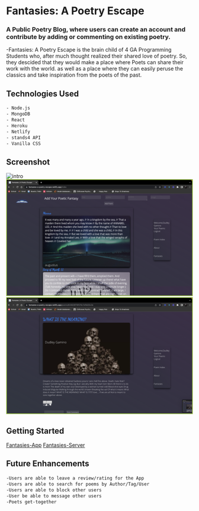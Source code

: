 # Fantasies: A Poetry Escape

### A Public Poetry Blog, where users can create an account and contribute by adding or commenting on existing poetry.

-Fantasies: A Poetry Escape is the brain child of 4 GA Programming Students who, after much thought realized their shared love of poetry. So, they descided that they would make a place where Poets can share their work with the world. as well as a place where they can easily peruse the classics and take inspiration from the poets of the past.

## Technologies Used
    - Node.js
    - MongoDB
    - React
    - Heroku
    - Netlify
    - stands4 API
    - Vanilla CSS

## Screenshot

![intro](src/assets/introshot.png)
![index](src/assets/indexshot.png)
![show](src/assets/showshot.png)


## Getting Started

[Fantasies-App](https://fantasies-a-poetry-escape.netlify.app/)
[Fantasies-Server](https://fantasies-a-poetry-escape.herokuapp.com/api/poems/)

    

## Future Enhancements
    -Users are able to leave a review/rating for the App
    -Users are able to search for poems by Author/Tag/User
    -Users are able to block other users
    -User be able to message other users
    -Poets get-together
